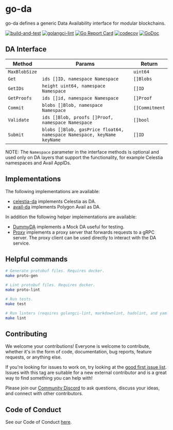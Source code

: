 # go-da

go-da defines a generic Data Availability interface for modular blockchains.

<!-- markdownlint-disable MD013 -->
[![build-and-test](https://github.com/rollkit/go-da/actions/workflows/ci_release.yml/badge.svg)](https://github.com/rollkit/go-da/actions/workflows/ci_release.yml)
[![golangci-lint](https://github.com/rollkit/go-da/actions/workflows/lint.yml/badge.svg)](https://github.com/rollkit/go-da/actions/workflows/lint.yml)
[![Go Report Card](https://goreportcard.com/badge/github.com/rollkit/go-da)](https://goreportcard.com/report/github.com/rollkit/go-da)
[![codecov](https://codecov.io/gh/rollkit/go-da/branch/main/graph/badge.svg?token=CWGA4RLDS9)](https://codecov.io/gh/rollkit/go-da)
[![GoDoc](https://godoc.org/github.com/rollkit/go-da?status.svg)](https://godoc.org/github.com/rollkit/go-da)
<!-- markdownlint-enable MD013 -->

## DA Interface

| Method        | Params                                                   | Return          |
| ------------- | -------------------------------------------------------- | --------------- |
| `MaxBlobSize` |                                                          | `uint64`        |
| `Get`         | `ids []ID, namespace Namespace`                          | `[]Blobs`       |
| `GetIDs`      | `height uint64, namespace Namespace`                     | `[]ID`          |
| `GetProofs`      | `ids []id, namespace Namespace`                     | `[]Proof`          |
| `Commit`      | `blobs []Blob, namespace Namespace`                      | `[]Commitment`  |
| `Validate`    | `ids []Blob, proofs []Proof, namespace Namespace`        | `[]bool`        |
| `Submit`      | `blobs []Blob, gasPrice float64, namespace Namespace, keyName keyName`    | `[]ID` |

NOTE: The `Namespace` parameter in the interface methods is optional and used
only on DA layers that support the functionality, for example Celestia
namespaces and Avail AppIDs.

## Implementations

The following implementations are available:

* [celestia-da](https://github.com/rollkit/celestia-da) implements Celestia as DA.
* [avail-da](https://github.com/rollkit/avail-da) implements Polygon Avail as DA.

In addition the following helper implementations are available:

* [DummyDA](https://github.com/rollkit/go-da/blob/main/test/dummy.go) implements
a Mock DA useful for testing.
* [Proxy](https://github.com/rollkit/go-da/tree/main/proxy) implements a proxy
server that forwards requests to a gRPC server. The proxy client
can be used directly to interact with the DA service.

## Helpful commands

```sh
# Generate protobuf files. Requires docker.
make proto-gen

# Lint protobuf files. Requires docker.
make proto-lint

# Run tests.
make test

# Run linters (requires golangci-lint, markdownlint, hadolint, and yamllint)
make lint
```

## Contributing

We welcome your contributions! Everyone is welcome to contribute, whether it's
in the form of code, documentation, bug reports, feature
requests, or anything else.

If you're looking for issues to work on, try looking at the
[good first issue list](https://github.com/rollkit/go-da/issues?q=is%3Aissue+is%3Aopen+label%3A%22good+first+issue%22).
Issues with this tag are suitable for a new external contributor and is a great
way to find something you can help with!

Please join our
[Community Discord](https://discord.com/invite/YsnTPcSfWQ)
to ask questions, discuss your ideas, and connect with other contributors.

## Code of Conduct

See our Code of Conduct [here](https://docs.celestia.org/community/coc).
